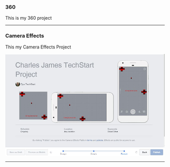 ### 360

This is my 360 project

<script src="//360.vizor.io/scripts/embed.js" data-vizorurl="https://360.vizor.io/embed/v/y0xed" ></script>

***



### Camera Effects

This my Camera Effects Project

![project](https://github.com/DocHoliday1/DocHoliday1.github.io/blob/master/Project.JPG?raw=true "Optional Title")


***
